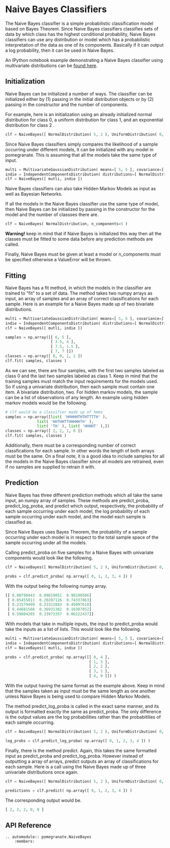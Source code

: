 Naive Bayes Classifiers
=======================

The Naive Bayes classifier is a simple probabilistic classification model based on Bayes Theorem. Since Naive Bayes classifiers classifies sets of data by which class has the highest conditional probability, Naive Bayes classifiers can use any distribution or model which has a probabilistic interpretation of the data as one of its components. Basically if it can output a log probability, then it can be used in Naive Bayes.

An IPython notebook example demonstrating a Naive Bayes classifier using multivariate distributions can be [found here](https://github.com/jmschrei/pomegranate/blob/master/examples/naivebayes_multivariate_male_female.ipynb).

Initialization
--------------

Naive Bayes can be initialized a number of ways. The classifier can be initialized either by (1) passing in the initial distribution objects or by (2) passing in the constructor and the number of components.

For example, here is an initialization using an already initialized normal distribution for class 0, a uniform distribution for class 1, and an exponential distribution for class 2 .

```Python
clf = NaiveBayes([ NormalDistribution( 5, 2 ), UniformDistribution( 0, 10 ), ExponentialDistribution( 1.0 ) ])
```

Since Naive Bayes classifiers simply compares the likelihood of a sample occurring under different models, it can be initialized with any model in pomegranate. This is assuming that all the models take the same type of input.

```Python
multi = MultivariateGaussianDistribution( means=[ 5, 5 ], covariance=[[ 2, 3 ], [ 3, 2 ]] )
indie = IndependentComponentsDistribution( distributions=[ NormalDistribution( 5, 2 ), NormalDistribution( 5, 2 ) ])
clf = NaiveBayes([ mutli, indie ])
```

Naive Bayes classifiers can also take Hidden Markov Models as input as well as Bayesian Networks.

If all the models in the Naive Bayes classifier use the same type of model, then Naive Bayes can be initialized by passing in the constructor for the model and the number of classses there are.

```Python
clf = NaiveBayes( NormalDistribution, n_components=5 )
```

**Warning!** keep in mind that if Naive Bayes is initialized this way then all the classes must be fitted to some data before any prediction methods are called.

Finally, Naive Bayes must be given at least a model or n_components must be specified otherwise a ValueError will be thrown.

Fitting
-------

Naive Bayes has a fit method, in which the models in the classifier are trained to "fit" to a set of data. The method takes two numpy arrays as input, an array of samples and an array of correct classifications for each sample. Here is an example for a Naive Bayes made up of two bivariate distributions.

```Python
multi = MultivariateGaussianDistribution( means=[ 5, 5 ], covariance=[[ 2, 3 ], [ 3, 2 ]] )
indie = IndependentComponentsDistribution( distributions=[ NormalDistribution( 5, 2 ), NormalDistribution( 5, 2 ) ])
clf = NaiveBayes([ mutli, indie ])

samples = np.array([[ 6, 5 ],
					[ 3.5, 4 ],
					[ 7.5, 1.5 ],
					[ 7, 7 ]])
classes = np.array([ 0, 0, 1, 1 ])
clf.fit( samples, classes )
```

As we can see, there are four samples, with the first two samples labeled as class 0 and the last two samples labeled as class 1. Keep in mind that the training samples must match the input requirements for the models used. So if using a univariate distribution, then each sample must contain one item. A bivariate distribution, two. For hidden markov models, the sample can be a list of observations of any length. An example using hidden markov models would be the following.

```Python
# clf would be a classifier made up of hmms
samples = np.array([list( 'HHHHHTHTHTTTTH' ),
			  list( 'HHTHHTTHHHHHTH' ),
			  list( 'TH' ), list( 'HHHHT' ),])
classes = np.array([ 2, 2, 1, 0 ])
clf.fit( samples, classes )
```

Additionally, there must be a corresponding number of correct classfications for each sample. In other words the length of both arrays must be the same. On a final note, it is a good idea to include samples for all the models in the Naive Bayes classifier since all models are retrained, even if no samples are supplied to retrain it with.

Prediction
----------

Naive Bayes has three different prediction methods which all take the same input, an numpy array of samples. These methods are predict_proba, predict_log_proba, and predict which output, respectively, the probability of each sample occurring under each model, the log probability of each sample occurring under each model, and the model each sample is classified as.

Since Naive Bayes uses Bayes Theorem, the probability of a sample occurring under each model is in respect to the total sample space of the sample occurring under all the models.

Calling predict_proba on five samples for a Naive Bayes with univariate components would look like the following.

```Python
clf = NaiveBayes([ NormalDistribution( 5, 2 ), UniformDistribution( 0, 10 ), ExponentialDistribution( 1.0 ) ])

probs = clf.predict_proba( np.array([ 0, 1, 2, 3, 4 ]) )
```
With the output being the following numpy array.

```Python
[[ 0.00790443  0.09019051  0.90190506]
 [ 0.05455011  0.20207126  0.74337863]
 [ 0.21579499  0.33322883  0.45097618]
 [ 0.44681566  0.36931382  0.18387052]
 [ 0.59804205  0.33973357  0.06222437]]
```

With models that take in multiple inputs, the input to predict_proba would take the inputs as a list of lists. This would look like the following.

```Python
multi = MultivariateGaussianDistribution( means=[ 5, 5 ], covariance=[[ 2, 3 ], [ 3, 2 ]] )
indie = IndependentComponentsDistribution( distributions=[ NormalDistribution( 5, 2 ), NormalDistribution( 5, 2 ) ])
clf = NaiveBayes([ mutli, indie ])

probs = clf.predict_proba( np.array([[ 0, 4 ],
									 [ 1, 3 ],
									 [ 2, 2 ],
									 [ 3, 1 ],
									 [ 4, 0 ]]) )
```

With the output having the same format as the example above. Keep in mind that the samples taken as input must be the same length as one another unless Naive Bayes is being used to compare Hidden Markov Models.

The method predict_log_proba is called in the exact same manner, and its output is formatted exactly the same as predict_proba. The only difference is the output values are the log probabilities rather than the probabitilies of each sample occurring.

```Python
clf = NaiveBayes([ NormalDistribution( 5, 2 ), UniformDistribution( 0, 10 ), ExponentialDistribution( 1.0 ) ])

log_probs = clf.predict_log_proba( np.array([ 0, 1, 2, 3, 4 ]) )
```

Finally, there is the method predict. Again, this takes the same formatted input as predict_proba and predict_log_proba. However instead of outputting a array of arrays, predict outputs an array of classifications for each sample. Here is a call using the Naive Bayes made up of three univariate distributions once again.

```Python
clf = NaiveBayes([ NormalDistribution( 5, 2 ), UniformDistribution( 0, 10 ), ExponentialDistribution( 1.0 ) ])

predictions = clf.predict( np.array([ 0, 1, 2, 3, 4 ]) )
```

The corresponding output would be.

```Python
[ 2, 2, 2, 0, 0 ]
```

API Reference
-------------

```eval_rst
.. automodule:: pomegranate.NaiveBayes
	:members:
```
